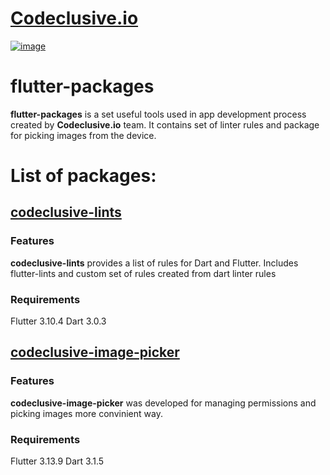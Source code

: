 # [Codeclusive.io](https://codeclusive.io/)
[![image](https://github.com/codeclusiveio/flutter-packages/assets/97664000/05e4082e-4800-49a9-bd7f-6445b37eb427)](https://codeclusive.io/)

# flutter-packages
**flutter-packages** is a set useful tools used in app development process created by **Codeclusive.io** team. 
It contains set of linter rules and package for picking images from the device. 

# List of packages:

## [codeclusive-lints](../codeclusive-image-picker/codeclusive_lints)
### Features
**codeclusive-lints** provides a list of rules for Dart and Flutter. Includes flutter-lints and custom set of rules created from dart linter rules

### Requirements
Flutter 3.10.4
Dart 3.0.3

## [codeclusive-image-picker](../codeclusive-image-picker/codeclusive_image_picker)
### Features
**codeclusive-image-picker** was developed for managing permissions and picking images more convinient way.

### Requirements
Flutter 3.13.9
Dart 3.1.5
